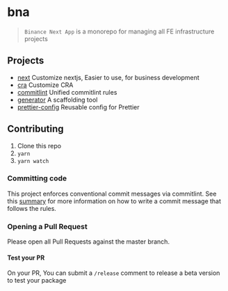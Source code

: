 # bna
> `Binance Next App` is a monorepo for managing all FE infrastructure projects

## Projects
- [next](./packages/next) Customize nextjs, Easier to use, for business development
- [cra](./packages/cra) Customize CRA
- [commitlint](./packages/commitlint-config) Unified commitlint rules
- [generator](./packages/generators) A scaffolding tool
- [prettier-config](./packages/prettier-config) Reusable config for Prettier

## Contributing
1. Clone this repo
2. `yarn`
3. `yarn watch`

### Committing code
This project enforces conventional commit messages via commitlint. See this [summary](https://www.conventionalcommits.org/en/v1.0.0/#summary) for more information on how to write a commit message that follows the rules.

### Opening a Pull Request
Please open all Pull Requests against the master branch.

#### Test your PR
On your PR, You can submit a `/release` comment to release a beta version to test your package
